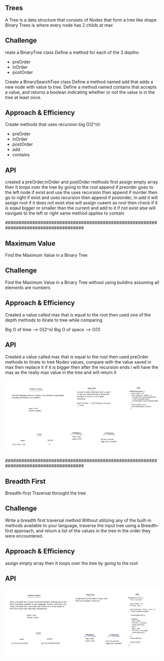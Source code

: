 ## Trees

A Tree is a data structure that consists of Nodes that form a tree like shape
Binary Trees is where every node has 2 childs at max

## Challenge

reate a BinaryTree class Define a method for each of the 3 depths:

- preOrder
- inOrder
- postOrder

Create a BinarySearchTree class Define a method named add that adds a new node with value to tree. Define a method named contains that accepts a value, and returns a boolean indicating whether or not the value is in the tree at least once.

## Approach & Efficiency

Create methods that uses recursion big O(2^n):

- preOrder
- inOrder
- postOrder
- add
- contains

## API

created a preOrder,inOrder and postOrder methods first assign empty array then It loops over the tree by going to the root append if preorder goes to the left node if exist and use the uses recursion then append if inorder then go to right if exist and uses recursion then append if postorder, In add it will assign root if it does not exist else will assign cueent as root then check if it is eqaul bigger or smaller than the current and add to it if not exist alse will navigate to the left or right same method applies to contain

<!-- ![whiteboard](../assets/wb7.png) -->

#####################################################################################

## Maximum Value

Find the Maximum Value in a Binary Tree

## Challenge

Find the Maximum Value in a Binary Tree without using buildins assuming all elements are numbers

## Approach & Efficiency

Created a value called max that is equal to the root then used one of the depth methods to itirate to tree while comparing

Big O of time --> O(2^n) Big O of space --> O(1)

## API

Created a value called max that is equal to the root then used preOrder methods to itirate to tree Nodes values, compare with the value saved in max then replace it if it is bigger then after the recursion ends i will have the max as the really max value in the tree and will return it

![whiteboard](../assets/wb16.png)

#####################################################################################

## Breadth First

Breadth-first Traversal throught the tree

## Challenge

Write a breadth first traversal method Without utilizing any of the built-in methods available to your language, traverse the input tree using a Breadth-first approach, and return a list of the values in the tree in the order they were encountered.

## Approach & Efficiency

assign empty array then It loops over the tree by going to the root

## API

![whiteboard](../assets/wb17.png)
